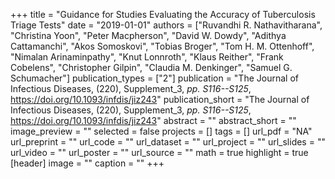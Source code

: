 +++
title = "Guidance for Studies Evaluating the Accuracy of Tuberculosis Triage Tests"
date = "2019-01-01"
authors = ["Ruvandhi R. Nathavitharana", "Christina Yoon", "Peter Macpherson", "David W. Dowdy", "Adithya Cattamanchi", "Akos Somoskovi", "Tobias Broger", "Tom H. M. Ottenhoff", "Nimalan Arinaminpathy", "Knut Lonnroth", "Klaus Reither", "Frank Cobelens", "Christopher Gilpin", "Claudia M. Denkinger", "Samuel G. Schumacher"]
publication_types = ["2"]
publication = "The Journal of Infectious Diseases, (220), Supplement_3, _pp. S116--S125_, https://doi.org/10.1093/infdis/jiz243"
publication_short = "The Journal of Infectious Diseases, (220), Supplement_3, _pp. S116--S125_, https://doi.org/10.1093/infdis/jiz243"
abstract = ""
abstract_short = ""
image_preview = ""
selected = false
projects = []
tags = []
url_pdf = "NA"
url_preprint = ""
url_code = ""
url_dataset = ""
url_project = ""
url_slides = ""
url_video = ""
url_poster = ""
url_source = ""
math = true
highlight = true
[header]
image = ""
caption = ""
+++
